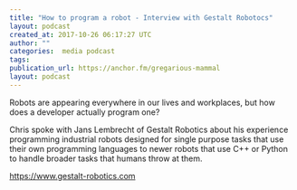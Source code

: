 ```yaml
---
title: "How to program a robot - Interview with Gestalt Robotocs"
layout: podcast
created_at: 2017-10-26 06:17:27 UTC
author: ""
categories:  media podcast
tags:
publication_url: https://anchor.fm/gregarious-mammal
layout: podcast
---
```

Robots are appearing everywhere in our lives and workplaces, but how does a developer actually program one?

Chris spoke with Jans Lembrecht of Gestalt Robotics about his experience programming industrial robots designed for single purpose tasks that use their own programming languages to newer robots that use C++ or Python to handle broader tasks that humans throw at them.

https://www.gestalt-robotics.com